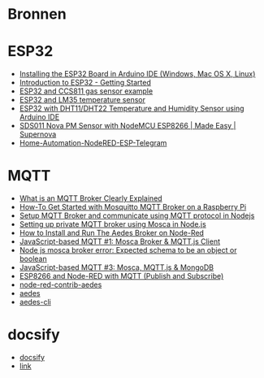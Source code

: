 # Bronnen

# ESP32
* <a target="_blank" href="https://randomnerdtutorials.com/installing-the-esp32-board-in-arduino-ide-windows-instructions/">Installing the ESP32 Board in Arduino IDE (Windows, Mac OS X, Linux)</a> 
* <a target="_blank" href="https://www.youtube.com/watch?v=xPlN_Tk3VLQ">Introduction to ESP32 - Getting Started</a> 
* <a target="_blank" href="http://www.esp32learning.com/code/esp32-and-ccs811-gas-sensor-example.php">ESP32 and CCS811 gas sensor example</a> 
* <a target="_blank" href="http://www.esp32learning.com/code/esp32-and-lm35-temperature-sensor.php">ESP32 and LM35 temperature sensor</a> 
* <a target="_blank" href="https://randomnerdtutorials.com/esp32-dht11-dht22-temperature-humidity-sensor-arduino-ide/">ESP32 with DHT11/DHT22 Temperature and Humidity Sensor using Arduino IDE</a> 
* <a target="_blank" href="https://www.youtube.com/watch?v=37Ul4A1v_ts&feature=emb_title">SDS011 Nova PM Sensor with NodeMCU ESP8266 | Made Easy | Supernova</a> 
* <a target="_blank" href="https://github.com/Alextros00/Home-Automation-NodeRED-ESP-Telegram">Home-Automation-NodeRED-ESP-Telegram</a>

# MQTT
* <a target="_blank" href="https://www.youtube.com/watch?v=WmKAWOVnwjE">What is an MQTT Broker Clearly Explained</a> 
* <a target="_blank" href="https://www.youtube.com/watch?v=AsDHEDbyLfg">How-To Get Started with Mosquitto MQTT Broker on a Raspberry Pi</a>
* <a target="_blank" href="https://blog.usejournal.com/setup-mqtt-broker-and-communicate-using-mqtt-protocol-in-nodejs-a784487fa369">Setup MQTT Broker and communicate using MQTT protocol in Nodejs</a> 
* <a target="_blank" href="https://medium.com/@alifabdullah/setting-up-private-mqtt-broker-using-mosca-in-node-js-c61a3c74f952">Setting up private MQTT broker using Mosca in Node.js</a> 
* <a target="_blank" href="https://stevesnoderedguide.com/install-mosca-mqtt-broker-node-red">How to Install and Run The Aedes Broker on Node-Red</a> 
* <a target="_blank" href="https://www.youtube.com/watch?v=HRrqF8ISQJs">JavaScript-based MQTT #1: Mosca Broker & MQTT.js Client</a> 
* <a target="_blank" href="https://stackoverflow.com/questions/64189045/node-js-mosca-broker-error-expected-schema-to-be-an-object-or-boolean">Node js mosca broker error: Expected schema to be an object or boolean</a> 
* <a target="_blank" href="https://www.youtube.com/watch?v=-8NgIdT_OBc">JavaScript-based MQTT #3: Mosca, MQTT.js & MongoDB</a> 
* <a target="_blank" href="https://randomnerdtutorials.com/esp8266-and-node-red-with-mqtt/">ESP8266 and Node-RED with MQTT (Publish and Subscribe)</a> 
* <a target="_blank" href="https://flows.nodered.org/node/node-red-contrib-aedes">node-red-contrib-aedes</a> 
* <a target="_blank" href="https://www.npmjs.com/package/aedes">aedes</a> 
* <a target="_blank" href="https://www.npmjs.com/package/aedes-cli">aedes-cli</a> 

# docsify
* <a target="_blank" href="https://docsify.js.org/#/quickstart">docsify</a> 
* <a target="_blank" href="">link</a> 